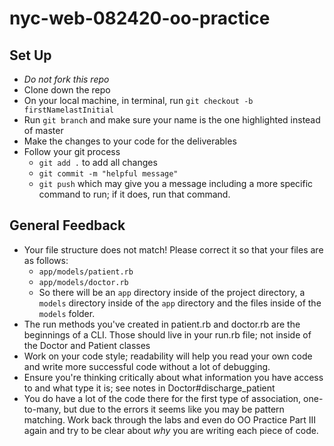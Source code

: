 # nyc-web-082420-oo-practice

## Set Up
- *Do not fork this repo*
- Clone down the repo
- On your local machine, in terminal, run `git checkout -b firstNamelastInitial`
- Run `git branch` and make sure your name is the one highlighted instead of master
- Make the changes to your code for the deliverables
- Follow your git process
    - `git add .` to add all changes
    - `git commit -m "helpful message"`
    - `git push` which may give you a message including a more specific command to run; if it does, run that command. 

## General Feedback
- Your file structure does not match! Please correct it so that your files are as follows:
    - `app/models/patient.rb`
    - `app/models/doctor.rb`
    - So there will be an `app` directory inside of the project directory, a `models` directory inside of the `app` directory and the files inside of the `models` folder. 
- The run methods you've created in patient.rb and doctor.rb are the beginnings of a CLI. Those should live in your run.rb file; not inside of the Doctor and Patient classes
- Work on your code style; readability will help you read your own code and write more successful code without a lot of debugging. 
- Ensure you're thinking critically about what information you have access to and what type it is; see notes in Doctor#discharge_patient
- You do have a lot of the code there for the first type of association, one-to-many, but due to the errors it seems like you may be pattern matching. Work back through the labs and even do OO Practice Part III again and try to be clear about *why* you are writing each piece of code. 